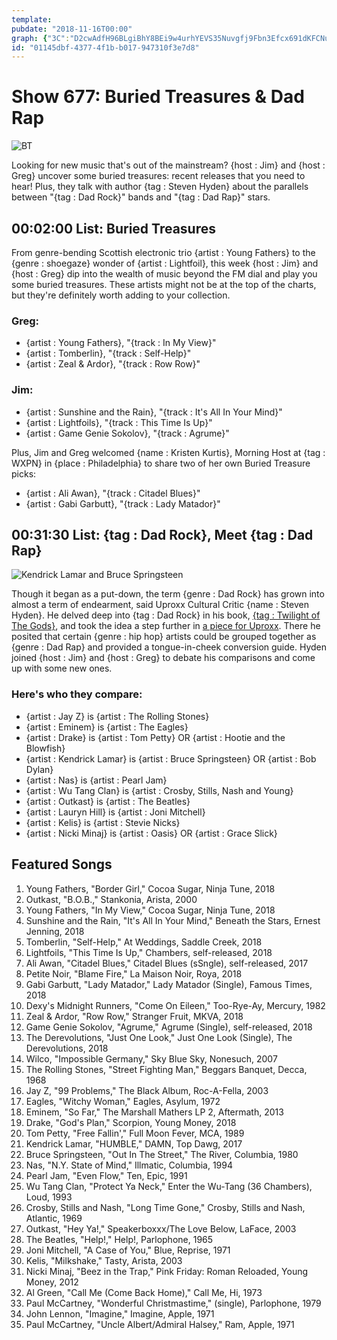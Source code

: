 ```yaml
---
template: 
pubdate: "2018-11-16T00:00"
graph: {"3C":"D2cwAdfH96BLgiBhY8BEi9w4urhYEVS35Nuvgfj9Fbn3Efcx691dKFCNuiBdBGm2bNuiBd1dKFCBGm2bS3uJryeLqTeIFLvhulbB","1GI":""}
id: "01145dbf-4377-4f1b-b017-947310f3e7d8"
---
```






# Show 677: Buried Treasures & Dad Rap

![BT](https://static.soundopinions.org/images/2018/BT_5.jpg)

Looking for new music that's out of the mainstream? {host : Jim} and {host : Greg} uncover some buried treasures: recent releases that you need to hear! Plus, they talk with author {tag : Steven Hyden} about the parallels between "{tag : Dad Rock}" bands and "{tag : Dad Rap}" stars.



## 00:02:00 List: Buried Treasures

From genre-bending Scottish electronic trio {artist : Young Fathers} to the {genre : shoegaze} wonder of {artist : Lightfoil}, this week {host : Jim} and {host : Greg} dip into the wealth of music beyond the FM dial and play you some buried treasures. These artists might not be at the top of the charts, but they're definitely worth adding to your collection.


### Greg:

- {artist : Young Fathers}, "{track : In My View}"
- {artist : Tomberlin}, "{track : Self-Help}"
- {artist : Zeal & Ardor}, "{track : Row Row}"


### Jim:

- {artist : Sunshine and the Rain}, "{track : It's All In Your Mind}"
- {artist : Lightfoils}, "{track : This Time Is Up}"
- {artist : Game Genie Sokolov}, "{track : Agrume}"

Plus, Jim and Greg welcomed {name : Kristen Kurtis}, Morning Host at {tag : WXPN} in {place : Philadelphia} to share two of her own Buried Treasure picks:

- {artist : Ali Awan}, "{track : Citadel Blues}"
- {artist : Gabi Garbutt}, "{track : Lady Matador}"



## 00:31:30 List: {tag : Dad Rock}, Meet {tag : Dad Rap}

![Kendrick Lamar and Bruce Springsteen](https://static.soundopinions.org/assets/677/1GI0.jpg)

Though it began as a put-down, the term {genre : Dad Rock} has grown into almost a term of endearment, said Uproxx Cultural Critic {name : Steven Hyden}. He delved deep into {tag : Dad Rock} in his book, [{tag : Twilight of The Gods}](https://www.harpercollins.com/9780062657121/twilight-of-the-gods/), and took the idea a step further in [a piece for Uproxx](https://uproxx.com/music/dad-rap-dad-rock-conversion-guide/). There he posited that certain {genre : hip hop} artists could be grouped together as {genre : Dad Rap} and provided a tongue-in-cheek conversion guide. Hyden joined {host : Jim} and {host : Greg} to debate his comparisons and come up with some new ones.


### Here's who they compare:

- {artist : Jay Z} is {artist : The Rolling Stones}
- {artist : Eminem} is {artist : The Eagles}
- {artist : Drake} is {artist : Tom Petty} OR {artist : Hootie and the Blowfish}
- {artist : Kendrick Lamar} is {artist : Bruce Springsteen} OR {artist : Bob Dylan}
- {artist : Nas} is {artist : Pearl Jam}
- {artist : Wu Tang Clan} is {artist : Crosby, Stills, Nash and Young}
- {artist : Outkast} is {artist : The Beatles}
- {artist : Lauryn Hill} is {artist : Joni Mitchell}
- {artist : Kelis} is {artist : Stevie Nicks}
- {artist : Nicki Minaj} is {artist : Oasis} OR {artist : Grace Slick}



## Featured Songs

1. Young Fathers, "Border Girl," Cocoa Sugar, Ninja Tune, 2018
2. Outkast, "B.O.B.," Stankonia, Arista, 2000
3. Young Fathers, "In My View," Cocoa Sugar, Ninja Tune, 2018
4. Sunshine and the Rain, "It's All In Your Mind," Beneath the Stars, Ernest Jenning, 2018
5. Tomberlin, "Self-Help," At Weddings, Saddle Creek, 2018
6. Lightfoils, "This Time Is Up," Chambers, self-released, 2018
7. Ali Awan, "Citadel Blues," Citadel Blues (sSngle), self-released, 2017
8. Petite Noir, "Blame Fire," La Maison Noir, Roya, 2018
9. Gabi Garbutt, "Lady Matador," Lady Matador (Single), Famous Times, 2018
10. Dexy's Midnight Runners, "Come On Eileen," Too-Rye-Ay, Mercury, 1982
11. Zeal & Ardor, "Row Row," Stranger Fruit, MKVA, 2018
12. Game Genie Sokolov, "Agrume," Agrume (Single), self-released, 2018
13. The Derevolutions, "Just One Look," Just One Look (Single), The Derevolutions, 2018
14. Wilco, "Impossible Germany," Sky Blue Sky, Nonesuch, 2007
15. The Rolling Stones, "Street Fighting Man," Beggars Banquet, Decca, 1968
16. Jay Z, "99 Problems," The Black Album, Roc-A-Fella, 2003
17. Eagles, "Witchy Woman," Eagles, Asylum, 1972
18. Eminem, "So Far," The Marshall Mathers LP 2, Aftermath, 2013
19. Drake, "God's Plan," Scorpion, Young Money, 2018
20. Tom Petty, "Free Fallin'," Full Moon Fever, MCA, 1989
21. Kendrick Lamar, "HUMBLE," DAMN, Top Dawg, 2017
22. Bruce Springsteen, "Out In The Street," The River, Columbia, 1980
23. Nas, "N.Y. State of Mind," Illmatic, Columbia, 1994
24. Pearl Jam, "Even Flow," Ten, Epic, 1991
25. Wu Tang Clan, "Protect Ya Neck," Enter the Wu-Tang (36 Chambers), Loud, 1993
26. Crosby, Stills and Nash, "Long Time Gone," Crosby, Stills and Nash, Atlantic, 1969
27. Outkast, "Hey Ya!," Speakerboxxx/The Love Below, LaFace, 2003
28. The Beatles, "Help!," Help!, Parlophone, 1965
29. Joni Mitchell, "A Case of You," Blue, Reprise, 1971
30. Kelis, "Milkshake," Tasty, Arista, 2003
31. Nicki Minaj, "Beez in the Trap," Pink Friday: Roman Reloaded, Young Money, 2012
32. Al Green, "Call Me (Come Back Home)," Call Me, Hi, 1973
33. Paul McCartney, "Wonderful Christmastime," (single), Parlophone, 1979
34. John Lennon, "Imagine," Imagine, Apple, 1971
35. Paul McCartney, "Uncle Albert/Admiral Halsey," Ram, Apple, 1971